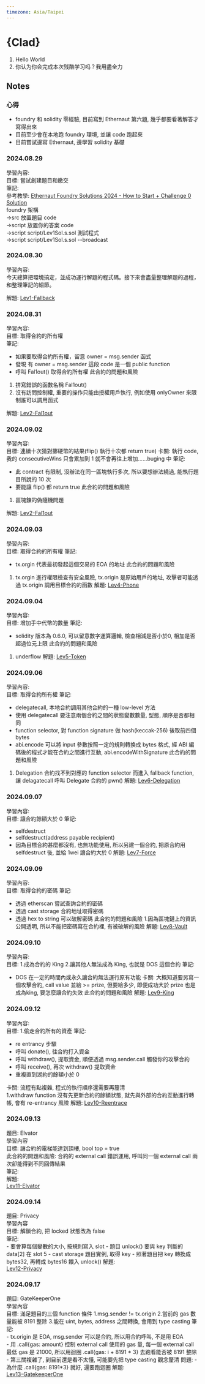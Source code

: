 ```yaml
---
timezone: Asia/Taipei
---
```


# {Clad}

1. Hello World
2. 你认为你会完成本次残酷学习吗？我用盡全力

## Notes

<!-- Content_START -->

### 心得
- foundry 和 solidity 零經驗, 目前寫到 Ethernaut 第六題, 幾乎都要看著解答才寫得出來
- 目前至少會在本地跑 foundry 環境, 並讓 code 跑起來
- 目前嘗試邊寫 Ethernaut, 邊學習 solidity 基礎

### 2024.08.29
學習內容:  
目標: 嘗試創建題目和繳交  
筆記:  
  參考教學: [Ethernaut Foundry Solutions 2024 - How to Start + Challenge 0 Solution](https://www.youtube.com/watch?v=UWy-CcnulCA&t=1406s)  
  foundry 架構  
  ->src 放置題目 code  
  ->script 放置你的答案 code  
  ->script script/Lev1Sol.s.sol 測試程式  
  ->script script/Lev1Sol.s.sol --broadcast  
  
### 2024.08.30
學習內容:  
今天總算把環境搞定，並成功運行解題的程式碼。接下來會盡量整理解題的過程，和整理筆記的細節。  

解題:
  [Lev1-Fallback](./Writeup/Clad/script/Lev1Sol.s.sol)

### 2024.08.31
學習內容:  
目標: 取得合約的所有權  
筆記:   
  - 如果要取得合約所有權，留意 owner = msg.sender 函式
  - 發現 有 owner = msg.sender 這段 code 是一個 public function
  - 呼叫 Fal1out() 取得合約所有權
此合約的問題和風險
  1. 拼寫錯誤的函數名稱 Fal1out()
  2. 沒有訪問控制權, 重要的操作只能由授權用戶執行, 例如使用 onlyOwner 來限制誰可以調用函式
       
解題:
  [Lev2-Fal1out](./Writeup/Clad/script/Lev2Sol.s.sol)

### 2024.09.02
學習內容:  
目標: 連續十次猜對擲硬幣的結果(flip() 執行十次都 return true)
卡關: 執行 code, 我的 consecutiveWins 只會累加到 1 就不會再往上增加......buging 中
筆記:   
  - 此 contract 有限制, 沒辦法在同一區塊執行多次, 所以要想辦法繞過, 能執行題目所說的 10 次
  - 要能讓 flip() 都 return true
此合約的問題和風險
  1. 區塊鍊的偽隨機問題
       
解題:
  [Lev2-Fal1out](./Writeup/Clad/script/Lev3Sol.s.sol)

### 2024.09.03
學習內容:  
目標: 取得合約的所有權
筆記:   
  - tx.orgin 代表最初發起這個交易的 EOA 的地址 
此合約的問題和風險
  1. tx.orgin 進行權限檢查有安全風險, tx.origin 是原始用戶的地址, 攻擊者可能透過 tx.origin 調用目標合約的函數
解題:
  [Lev4-Phone](./Writeup/Clad/script/Lev4Sol.s.sol)

### 2024.09.04
學習內容:  
目標: 增加手中代幣的數量
筆記:   
  -  solidity 版本為 0.6.0, 可以留意數字運算邏輯, 檢查相減是否小於0, 相加是否超過位元上限
此合約的問題和風險
  1. underflow
解題:
  [Lev5-Token](./Writeup/Clad/script/Lev5Sol.s.sol)

### 2024.09.06
學習內容:  
目標: 取得合約所有權
筆記:   
  - delegatecall, 本地合約調用其他合約的一種 low-level 方法
  - 使用 delegatecall 要注意兩個合約之間的狀態變數數量, 型態, 順序是否都相同
  - function selector, 對 function signature 做 hash(keccak-256) 後取前四個 bytes
  - abi.encode 可以將 input 參數按照一定的規則轉換成 bytes 格式, 經 ABI 編碼後的程式才能在合約之間進行互動, abi.encodeWithSignature
此合約的問題和風險
  1. Delegation 合約找不到對應的 function selector 而進入 fallback function, 讓 delagatecall 呼叫 Delegate 合約的 pwn()
解題:
  [Lev6-Delegation](./Writeup/Clad/script/Lev6Sol.s.sol)

### 2024.09.07
學習內容:  
目標: 讓合約餘額大於 0
筆記:   
  - selfdestruct
  - selfdestruct(address payable recipient)
  - 因為目標合約甚麼都沒有, 也無功能使用, 所以另建一個合約, 把原合約用 selfdestruct 後, 並給 1wei 讓合約大於 0
解題:
  [Lev7-Force](./Writeup/Clad/script/Lev7Sol.s.sol)

### 2024.09.09
學習內容:  
目標: 取得合約的密碼
筆記:   
  - 透過 etherscan 嘗試查詢合約的密碼
  - 透過 cast storage 合約地址取得密碼
  - 透過 hex to string 可以破解密碼
此合約的問題和風險
  1.因為區塊鏈上的資訊公開透明, 所以不能把密碼寫在合約裡, 有被破解的風險
解題:
  [Lev8-Vault](./Writeup/Clad/script/Lev8Sol.s.sol)

### 2024.09.10
學習內容:  
目標: 1.成為合約的 King 2.讓其他人無法成為 King, 也就是 DOS 這個合約
筆記:   
  - DOS 在一定的時間內或永久讓合約無法運行原有功能
卡關: 大概知道要另寫一個攻擊合約, call value 並給 >= prize, 但要給多少, 即便成功大於 prize 也是成為king, 要怎麼讓合約失效
此合約的問題和風險
解題:
  [Lev9-King](./Writeup/Clad/script/Lev9Sol.s.sol)

### 2024.09.12
學習內容:  
目標: 1.偷走合約所有的資產
筆記:   
  - re entrancy 步驟
  - 呼叫 donate(), 往合約打入資金
  - 呼叫 withdraw(), 提取資金, 順便透過 msg.sender.call 觸發你的攻擊合約
  - 呼叫 receive(), 再次 withdraw() 提取資金
  - 重複直到湖約的餘額小於 0
    
卡關: 流程有點複雜, 程式的執行順序還需要再釐清  
  1.withdraw function 沒有先更新合約的餘額狀態, 就先與外部的合約互動進行轉帳, 會有 re-entrancy 風險
解題:
  [Lev10-Reentrace](./Writeup/Clad/script/Lev10Sol.s.sol)

### 2024.09.13
題目: Elvator  
學習內容  
目標: 讓合約的電梯能達到頂樓, bool top = true  
此合約的問題和風險: 合約的 external call 錯誤運用, 呼叫同一個 external call 兩次卻能得到不同回傳結果  
筆記:     
解題:  
  [Lev11-Elvator](./Writeup/Clad/script/Lev11Sol.s.sol)

### 2024.09.14
題目: Privacy    
學習內容      
目標: 解鎖合約, 把 locked 狀態改為 false  
筆記:     
    - 要會算每個變數的大小, 按規則寫入 slot
    - 題目 unlock() 要與 key 判斷的 data[2] 在 slot 5
    - cast storage 題目實例, 取得 key
    - 照著題目把 key 轉換成 bytes32, 再轉成 bytes16 餵入 unlock()
解題:  
  [Lev12-Privacy](./Writeup/Clad/script/Lev12Sol.s.sol)  

### 2024.09.17
題目: GateKeeperOne      
學習內容      
目標: 滿足題目的三個 function 條件
      1.msg.sender != tx.origin
      2.當前的 gas 數量能被 8191 整除
      3.能在 uint, bytes, address 之間轉換, 會用到 type casting
筆記:     
    - tx.origin 是 EOA, msg.sender 可以是合約, 所以用合約呼叫, 不是用 EOA  
    - 用 .call{gas: amount} 控制 external call 使用的 gas 量, 每一個 external call 最低 gas 是 21000, 所以用迴圈 .call{gas: i + 8191 * 3} 去跑看能否被 8191 整除
    - 第三關複雜了, 到目前還是看不太懂, 可能要先把 type casting 觀念釐清
問題:
    - 為什麼 .call{gas: 8191*3} 就好, 還要跑迴圈
解題:  
  [Lev13-GatekeeperOne](./Writeup/Clad/script/Lev13Sol.s.sol) 
<!-- Content_END -->
